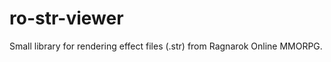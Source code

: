 ro-str-viewer
=============

Small library for rendering effect files (.str) from Ragnarok Online MMORPG.
